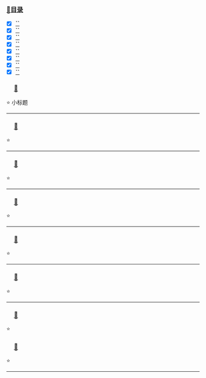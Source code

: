 ### <a  id="top" href="#top">:closed_book:目录 </a>

- [x] <a href="#01">**``**</a>
- [x] <a href="#02">**``**</a>
- [x] <a href="#03">**``**</a>
- [x] <a href="#04">**``**</a>
- [x] <a href="#05">**``**</a>
- [x] <a href="#06">**``**</a>
- [x] <a href="#07">**``**</a>
- [x] <a href="#08">**``**</a>

### &nbsp;&nbsp; <a id="01"></a>&nbsp;&nbsp;<a href="#top">:blue_book:</a>

:star: 小标题

---
### &nbsp;&nbsp; <a id="02"></a>&nbsp;&nbsp;<a href="#top">:blue_book:</a>

:star: 

---
### &nbsp;&nbsp; <a id="03"></a>&nbsp;&nbsp;<a href="#top">:blue_book:</a>

:star: 

---
### &nbsp;&nbsp; <a id="04"></a>&nbsp;&nbsp;<a href="#top">:blue_book:</a>

:star: 

---
### &nbsp;&nbsp; <a id="05"></a>&nbsp;&nbsp;<a href="#top">:blue_book:</a>

:star: 

---
### &nbsp;&nbsp; <a id="06"></a>&nbsp;&nbsp;<a href="#top">:blue_book:</a>

:star: 

---
### &nbsp;&nbsp; <a id="07"></a>&nbsp;&nbsp;<a href="#top">:blue_book:</a>

:star:

### &nbsp;&nbsp; <a id="08"></a>&nbsp;&nbsp;<a href="#top">:blue_book:</a>

:star:

---











